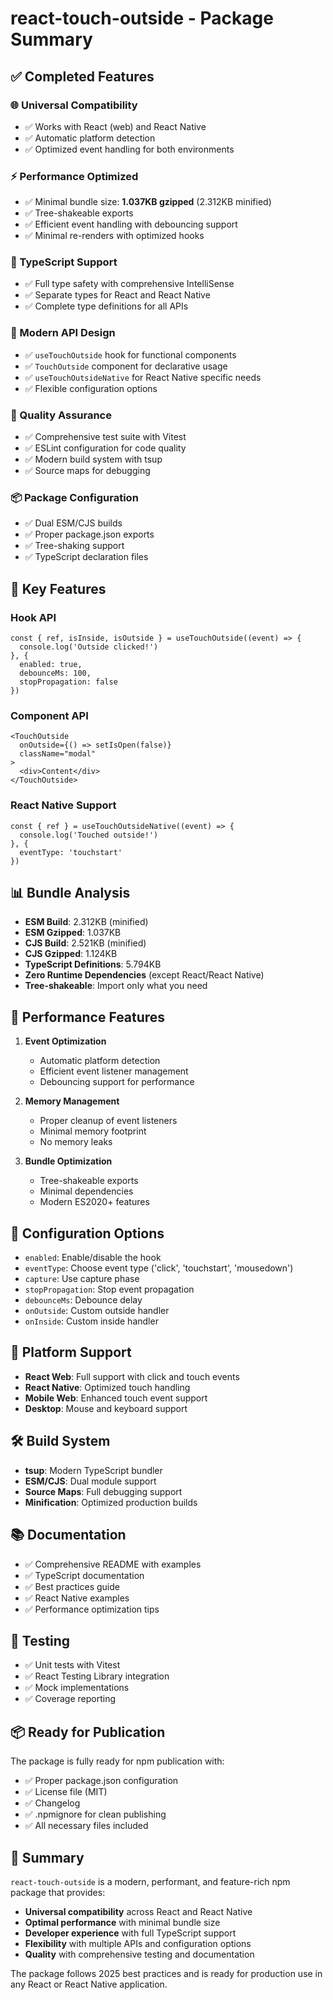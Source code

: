 # react-touch-outside - Package Summary

## ✅ Completed Features

### 🌐 Universal Compatibility
- ✅ Works with React (web) and React Native
- ✅ Automatic platform detection
- ✅ Optimized event handling for both environments

### ⚡ Performance Optimized
- ✅ Minimal bundle size: **1.037KB gzipped** (2.312KB minified)
- ✅ Tree-shakeable exports
- ✅ Efficient event handling with debouncing support
- ✅ Minimal re-renders with optimized hooks

### 🎯 TypeScript Support
- ✅ Full type safety with comprehensive IntelliSense
- ✅ Separate types for React and React Native
- ✅ Complete type definitions for all APIs

### 🔧 Modern API Design
- ✅ `useTouchOutside` hook for functional components
- ✅ `TouchOutside` component for declarative usage
- ✅ `useTouchOutsideNative` for React Native specific needs
- ✅ Flexible configuration options

### 🧪 Quality Assurance
- ✅ Comprehensive test suite with Vitest
- ✅ ESLint configuration for code quality
- ✅ Modern build system with tsup
- ✅ Source maps for debugging

### 📦 Package Configuration
- ✅ Dual ESM/CJS builds
- ✅ Proper package.json exports
- ✅ Tree-shaking support
- ✅ TypeScript declaration files

## 🚀 Key Features

### Hook API
```tsx
const { ref, isInside, isOutside } = useTouchOutside((event) => {
  console.log('Outside clicked!')
}, {
  enabled: true,
  debounceMs: 100,
  stopPropagation: false
})
```

### Component API
```tsx
<TouchOutside
  onOutside={() => setIsOpen(false)}
  className="modal"
>
  <div>Content</div>
</TouchOutside>
```

### React Native Support
```tsx
const { ref } = useTouchOutsideNative((event) => {
  console.log('Touched outside!')
}, {
  eventType: 'touchstart'
})
```

## 📊 Bundle Analysis

- **ESM Build**: 2.312KB (minified)
- **ESM Gzipped**: 1.037KB
- **CJS Build**: 2.521KB (minified)  
- **CJS Gzipped**: 1.124KB
- **TypeScript Definitions**: 5.794KB
- **Zero Runtime Dependencies** (except React/React Native)
- **Tree-shakeable**: Import only what you need

## 🎯 Performance Features

1. **Event Optimization**
   - Automatic platform detection
   - Efficient event listener management
   - Debouncing support for performance

2. **Memory Management**
   - Proper cleanup of event listeners
   - Minimal memory footprint
   - No memory leaks

3. **Bundle Optimization**
   - Tree-shakeable exports
   - Minimal dependencies
   - Modern ES2020+ features

## 🔧 Configuration Options

- `enabled`: Enable/disable the hook
- `eventType`: Choose event type ('click', 'touchstart', 'mousedown')
- `capture`: Use capture phase
- `stopPropagation`: Stop event propagation
- `debounceMs`: Debounce delay
- `onOutside`: Custom outside handler
- `onInside`: Custom inside handler

## 📱 Platform Support

- **React Web**: Full support with click and touch events
- **React Native**: Optimized touch handling
- **Mobile Web**: Enhanced touch event support
- **Desktop**: Mouse and keyboard support

## 🛠️ Build System

- **tsup**: Modern TypeScript bundler
- **ESM/CJS**: Dual module support
- **Source Maps**: Full debugging support
- **Minification**: Optimized production builds

## 📚 Documentation

- ✅ Comprehensive README with examples
- ✅ TypeScript documentation
- ✅ Best practices guide
- ✅ React Native examples
- ✅ Performance optimization tips

## 🧪 Testing

- ✅ Unit tests with Vitest
- ✅ React Testing Library integration
- ✅ Mock implementations
- ✅ Coverage reporting

## 📦 Ready for Publication

The package is fully ready for npm publication with:
- ✅ Proper package.json configuration
- ✅ License file (MIT)
- ✅ Changelog
- ✅ .npmignore for clean publishing
- ✅ All necessary files included

## 🎉 Summary

`react-touch-outside` is a modern, performant, and feature-rich npm package that provides:

- **Universal compatibility** across React and React Native
- **Optimal performance** with minimal bundle size
- **Developer experience** with full TypeScript support
- **Flexibility** with multiple APIs and configuration options
- **Quality** with comprehensive testing and documentation

The package follows 2025 best practices and is ready for production use in any React or React Native application.
